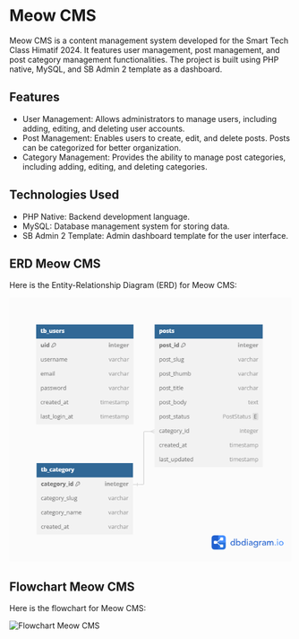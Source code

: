 # Meow CMS

Meow CMS is a content management system developed for the Smart Tech Class Himatif 2024. It features user management, post management, and post category management functionalities. The project is built using PHP native, MySQL, and SB Admin 2 template as a dashboard.

## Features

- User Management: Allows administrators to manage users, including adding, editing, and deleting user accounts.
- Post Management: Enables users to create, edit, and delete posts. Posts can be categorized for better organization.
- Category Management: Provides the ability to manage post categories, including adding, editing, and deleting categories.

## Technologies Used

- PHP Native: Backend development language.
- MySQL: Database management system for storing data.
- SB Admin 2 Template: Admin dashboard template for the user interface.

<!-- ## Installation

1. Clone the repository: `git clone https://github.com/yourusername/meow-cms.git`
2. Import the database schema from `database.sql`.
3. Configure the database connection in `config.php`.
4. Run the application using a local server environment.

## Usage

1. Login to the admin dashboard.
2. Use the sidebar menu to navigate through user, post, and category management sections.
3. Manage users, create and manage posts, and manage post categories as needed.

## Credits

- SB Admin 2 Template: [Start Bootstrap](https://startbootstrap.com/theme/sb-admin-2)

## License

This project is licensed under the [MIT License](LICENSE). -->

## ERD Meow CMS

Here is the Entity-Relationship Diagram (ERD) for Meow CMS:

![ERD Meow CMS](./ERD_Meow-CMS.png)

## Flowchart Meow CMS

Here is the flowchart for Meow CMS:

![Flowchart Meow CMS](./Meow-CMS-Flowchart.png)

